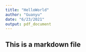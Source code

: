 ```yaml
---
title: "HelloWorld"
author: "Guanyu"
date: "6/23/2021"
output: pdf_document
---
```



## This is a markdown file

